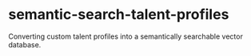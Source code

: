 # semantic-search-talent-profiles
Converting custom talent profiles into a semantically searchable vector database.
